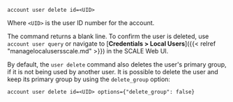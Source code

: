 ---
---

```
account user delete id=<UID>
```

Where `<UID>` is the user ID number for the account.

The command returns a blank line.
To confirm the user is deleted, use `account user query` or navigate to [**Credentials > Local Users**]({{< relref "managelocalusersscale.md" >}}) in the SCALE Web UI.

By default, the `user delete` command also deletes the user's primary group, if it is not being used by another user.
It is possible to delete the user and keep its primary group by using the `delete_group` option:

```
account user delete id=<UID> options={"delete_group": false}
```
